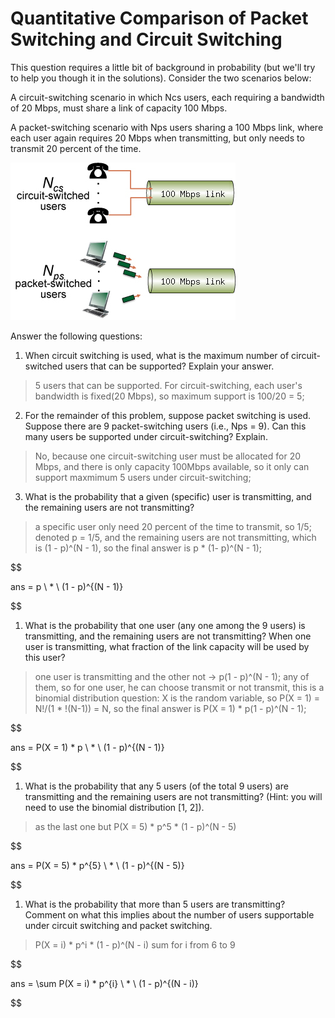 # Quantitative Comparison of Packet Switching and Circuit Switching

This question requires a little bit of background in probability (but we'll try to help you though it in the solutions). Consider the two scenarios below:

A circuit-switching scenario in which Ncs users, each requiring a bandwidth of 20 Mbps, must share a link of capacity 100 Mbps.

A packet-switching scenario with Nps users sharing a 100 Mbps link, where each user again requires 20 Mbps when transmitting, but only needs to transmit 20 percent of the time.

![image](../../img/Z_ps_versus_cs54974.jpg)

Answer the following questions:

1. When circuit switching is used, what is the maximum number of circuit-switched users that can be supported? Explain your answer.

> 5 users that can be supported. For circuit-switching, each user's bandwidth is fixed(20 Mbps), so maximum support is 100/20 = 5;

2. For the remainder of this problem, suppose packet switching is used. Suppose there are 9 packet-switching users (i.e., Nps = 9). Can this many users be supported under circuit-switching? Explain.

> No, because one circuit-switching user must be allocated for 20 Mbps, and there is only capacity 100Mbps available, so it only can support maxmimum 5 users under circuit-switching;

3. What is the probability that a given (specific) user is transmitting, and the remaining users are not transmitting?

> a specific user only need 20 percent of the time to transmit, so 1/5; denoted p = 1/5, and the remaining users are not transmitting, which is (1 - p)^(N - 1), so the final answer is p * (1- p)^(N - 1);

$$

ans = p \ * \ (1 - p)^{(N - 1)}

$$

1. What is the probability that one user (any one among the 9 users) is transmitting, and the remaining users are not transmitting? When one user is transmitting, what fraction of the link capacity will be used by this user?

> one user is transmitting and the other not -> p(1 - p)^(N - 1); any of them, so for one user, he can choose transmit or not transmit, this is a binomial distribution question: X is the random variable, so P(X = 1) = N!/(1 * !(N-1)) = N, so the final answer is P(X = 1) * p(1 - p)^(N - 1);

$$

ans = P(X = 1) * p \ * \ (1 - p)^{(N - 1)}

$$

1. What is the probability that any 5 users (of the total 9 users) are transmitting and the remaining users are not transmitting? (Hint: you will need to use the binomial distribution [1, 2]).

> as the last one but P(X = 5) * p^5 * (1 - p)^(N - 5)

$$

ans = P(X = 5) * p^{5} \ * \ (1 - p)^{(N - 5)}

$$

1. What is the probability that more than 5 users are transmitting? Comment on what this implies about the number of users supportable under circuit switching and packet switching.

> P(X = i) * p^i * (1 - p)^(N - i) sum for i from 6 to 9

$$

ans = \sum P(X = i) * p^{i} \ * \ (1 - p)^{(N - i)}

$$